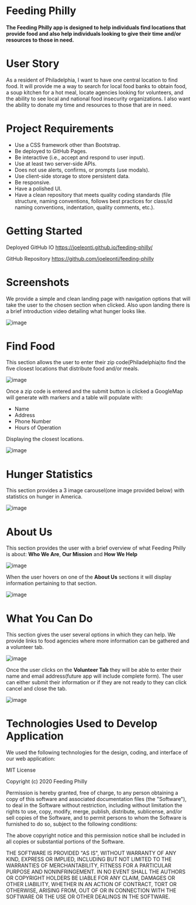 # Feeding Philly

#### The Feeding Philly app is designed to help individuals find locations that provide food and also help individuals looking to give their time and/or resources to those in need.

# User Story

As a resident of Philadelphia, I want to have one central location to find food. It will provide me a way to search for local food banks  to obtain food, a soup kitchen for a hot meal, locate agencies looking for volunteers, and the ability to see local and national food insecurity organizations. I also want the ability to donate my time and resources to those that are in need.

# Project Requirements
* Use a CSS framework other than Bootstrap.
* Be deployed to GitHub Pages.
* Be interactive (i.e., accept and respond to user input).
* Use at least two server-side APIs.
* Does not use alerts, confirms, or prompts (use modals).
* Use client-side storage to store persistent data.
* Be responsive.
* Have a polished UI.
* Have a clean repository that meets quality coding standards (file structure, naming conventions, follows best practices for class/id naming conventions, indentation, quality comments, etc.).


# Getting Started

Deployed GitHub IO 
https://joeleonti.github.io/feeding-philly/

GitHub Repository
https://github.com/joeleonti/feeding-philly


# Screenshots

We provide a simple and clean landing page with navigation options that will take the user to the chosen section when clicked. Also upon landing there is a brief introduction video detailing what hunger looks like.

![image](https://user-images.githubusercontent.com/72576930/101828116-21055080-3aff-11eb-9bd8-9af5be343a2e.png)

# Find Food

This section allows the user to enter their zip code(Philadelphia)to find the five closest locations that distribute food and/or meals. 

![image](https://user-images.githubusercontent.com/72576930/101828201-3a0e0180-3aff-11eb-9d7f-dfb5a6792089.png)

Once a zip code is entered and the submit button is clicked a GoogleMap will generate with markers and a table will populate with:
* Name
* Address
* Phone Number
* Hours of Operation

Displaying the closest locations.


![image](https://user-images.githubusercontent.com/72576930/101828282-5316b280-3aff-11eb-8c83-6862ea3cd472.png)

# Hunger Statistics

This section provides a 3 image carousel(one image provided below) with statistics on hunger in America.

![image](https://user-images.githubusercontent.com/72576930/101828430-8a855f00-3aff-11eb-80b2-a505180fa527.png)

# About Us 

This section provides the user with a brief overview of what Feeding Philly is about: **Who We Are**, **Our Mission** and **How We Help**

![image](https://user-images.githubusercontent.com/72576930/101828620-cf10fa80-3aff-11eb-84bc-f15c38d086c0.png)


When the user hovers on one of the **About Us** sections it will display information pertaining to that section.

![image](https://user-images.githubusercontent.com/72576930/101829208-afc69d00-3b00-11eb-8520-4edef8244eb6.png)

# What You Can Do

This section gives the user several options in which they can help. We provide links to food agencies where more information can be gathered and a volunteer tab.

![image](https://user-images.githubusercontent.com/72576930/101828999-58283180-3b00-11eb-9201-4a88c90b1254.png)

Once the user clicks on the **Volunteer Tab** they will be able to enter their name and email address(future app will include complete form). The user can either submit their information or if they are not ready to they can click cancel and close the tab.

![image](https://user-images.githubusercontent.com/72576930/101829072-6e35f200-3b00-11eb-888f-9ba8035e7e4a.png)


# Technologies Used to Develop Application

We used the following technologies for the design, coding, and interface of our web application: 








MIT License

Copyright (c) 2020 Feeding Philly

Permission is hereby granted, free of charge, to any person obtaining a copy
of this software and associated documentation files (the "Software"), to deal
in the Software without restriction, including without limitation the rights
to use, copy, modify, merge, publish, distribute, sublicense, and/or sell
copies of the Software, and to permit persons to whom the Software is
furnished to do so, subject to the following conditions:

The above copyright notice and this permission notice shall be included in all
copies or substantial portions of the Software.

THE SOFTWARE IS PROVIDED "AS IS", WITHOUT WARRANTY OF ANY KIND, EXPRESS OR
IMPLIED, INCLUDING BUT NOT LIMITED TO THE WARRANTIES OF MERCHANTABILITY,
FITNESS FOR A PARTICULAR PURPOSE AND NONINFRINGEMENT. IN NO EVENT SHALL THE
AUTHORS OR COPYRIGHT HOLDERS BE LIABLE FOR ANY CLAIM, DAMAGES OR OTHER
LIABILITY, WHETHER IN AN ACTION OF CONTRACT, TORT OR OTHERWISE, ARISING FROM,
OUT OF OR IN CONNECTION WITH THE SOFTWARE OR THE USE OR OTHER DEALINGS IN THE
SOFTWARE.

